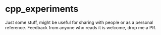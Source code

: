 # cpp_experiments
Just some stuff, might be useful for sharing with people or as a personal reference. Feedback from anyone who reads it is welcome, drop me a PR.
